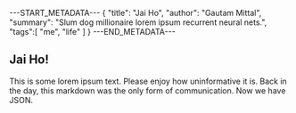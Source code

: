 ---START_METADATA---
{
  "title": "Jai Ho",
  "author": "Gautam Mittal",
  "summary": "Slum dog millionaire lorem ipsum recurrent neural nets.",
  "tags":[
    "me",
    "life"
  ]
}
---END_METADATA---

## Jai Ho!
This is some lorem ipsum text. Please enjoy how uninformative it is. Back in the day, this markdown was the only form of communication. Now we have JSON.
